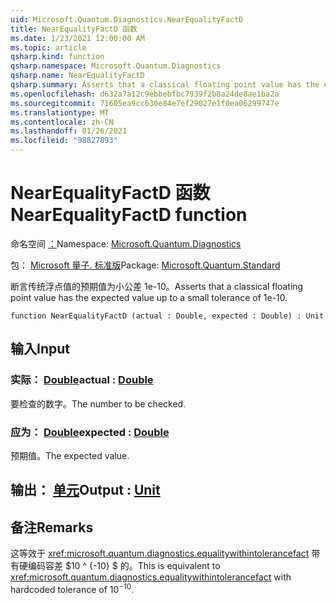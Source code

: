 ```yaml
---
uid: Microsoft.Quantum.Diagnostics.NearEqualityFactD
title: NearEqualityFactD 函数
ms.date: 1/23/2021 12:00:00 AM
ms.topic: article
qsharp.kind: function
qsharp.namespace: Microsoft.Quantum.Diagnostics
qsharp.name: NearEqualityFactD
qsharp.summary: Asserts that a classical floating point value has the expected value up to a small tolerance of 1e-10.
ms.openlocfilehash: d632a7a12c9ebbebfbc7939f2b8a24de8ae1ba2a
ms.sourcegitcommit: 71605ea9cc630e84e7ef29027e1f0ea06299747e
ms.translationtype: MT
ms.contentlocale: zh-CN
ms.lasthandoff: 01/26/2021
ms.locfileid: "98827893"
---
```

# <a name="nearequalityfactd-function"></a><span data-ttu-id="669cd-102">NearEqualityFactD 函数</span><span class="sxs-lookup"><span data-stu-id="669cd-102">NearEqualityFactD function</span></span>

<span data-ttu-id="669cd-103">命名空间 [：](xref:Microsoft.Quantum.Diagnostics)</span><span class="sxs-lookup"><span data-stu-id="669cd-103">Namespace: [Microsoft.Quantum.Diagnostics](xref:Microsoft.Quantum.Diagnostics)</span></span>

<span data-ttu-id="669cd-104">包： [Microsoft 量子. 标准版](https://nuget.org/packages/Microsoft.Quantum.Standard)</span><span class="sxs-lookup"><span data-stu-id="669cd-104">Package: [Microsoft.Quantum.Standard](https://nuget.org/packages/Microsoft.Quantum.Standard)</span></span>


<span data-ttu-id="669cd-105">断言传统浮点值的预期值为小公差 1e-10。</span><span class="sxs-lookup"><span data-stu-id="669cd-105">Asserts that a classical floating point value has the expected value up to a small tolerance of 1e-10.</span></span>

```qsharp
function NearEqualityFactD (actual : Double, expected : Double) : Unit
```


## <a name="input"></a><span data-ttu-id="669cd-106">输入</span><span class="sxs-lookup"><span data-stu-id="669cd-106">Input</span></span>

### <a name="actual--double"></a><span data-ttu-id="669cd-107">实际： [Double](xref:microsoft.quantum.lang-ref.double)</span><span class="sxs-lookup"><span data-stu-id="669cd-107">actual : [Double](xref:microsoft.quantum.lang-ref.double)</span></span>

<span data-ttu-id="669cd-108">要检查的数字。</span><span class="sxs-lookup"><span data-stu-id="669cd-108">The number to be checked.</span></span>


### <a name="expected--double"></a><span data-ttu-id="669cd-109">应为： [Double](xref:microsoft.quantum.lang-ref.double)</span><span class="sxs-lookup"><span data-stu-id="669cd-109">expected : [Double](xref:microsoft.quantum.lang-ref.double)</span></span>

<span data-ttu-id="669cd-110">预期值。</span><span class="sxs-lookup"><span data-stu-id="669cd-110">The expected value.</span></span>



## <a name="output--unit"></a><span data-ttu-id="669cd-111">输出： [单元](xref:microsoft.quantum.lang-ref.unit)</span><span class="sxs-lookup"><span data-stu-id="669cd-111">Output : [Unit](xref:microsoft.quantum.lang-ref.unit)</span></span>



## <a name="remarks"></a><span data-ttu-id="669cd-112">备注</span><span class="sxs-lookup"><span data-stu-id="669cd-112">Remarks</span></span>

<span data-ttu-id="669cd-113">这等效于 <xref:microsoft.quantum.diagnostics.equalitywithintolerancefact> 带有硬编码容差 $10 ^ {-10} $ 的。</span><span class="sxs-lookup"><span data-stu-id="669cd-113">This is equivalent to <xref:microsoft.quantum.diagnostics.equalitywithintolerancefact> with hardcoded tolerance of $10^{-10}$.</span></span>